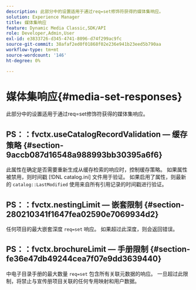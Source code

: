 ```yaml
---
description: 此部分中的设置适用于通过req=set修饰符获得的媒体集响应。
solution: Experience Manager
title: 媒体集响应
feature: Dynamic Media Classic,SDK/API
role: Developer,Admin,User
exl-id: e3833726-d345-4741-8096-d74f299ac9fc
source-git-commit: 38afaf2ed0f01868f02e236e941b23eed5b790aa
workflow-type: tm+mt
source-wordcount: '146'
ht-degree: 0%

---
```


# 媒体集响应{#media-set-responses}

此部分中的设置适用于通过req=set修饰符获得的媒体集响应。

## PS：：fvctx.useCatalogRecordValidation — 缓存策略 {#section-9accb087d16548a988993bb30395a6f6}

此属性在确定是否需要重新生成从缓存检索的响应时，控制缓存策略。 如果属性被禁用，则时间戳 [!DNL catalog.ini] 文件用于验证。 如果启用了属性，则最新的 `catalog::LastModified` 使用来自所有引用记录的时间戳进行验证。

## PS：：fvctx.nestingLimit — 嵌套限制 {#section-280210341f1647fea02590e7069934d2}

任何项目的最大嵌套深度 `req=set` 响应。 如果超过此深度，则会返回错误。

## PS：：fvctx.brochureLimit — 手册限制 {#section-fe36e47db49244cea7f07e9dd3639440}

中电子目录手册的最大数量 `req=set` 包含所有关联元数据的响应。 一旦超过此限制，将禁止与宣传册项目关联的任何专用映射和用户数据。
